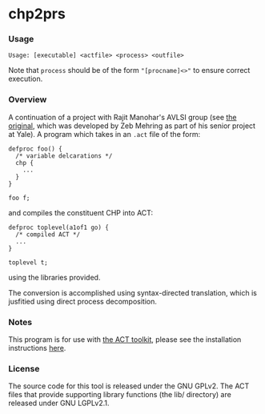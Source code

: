 # chp2prs

### Usage

```
Usage: [executable] <actfile> <process> <outfile>
```
Note that `process` should be of the form `"[procname]<>"` to ensure correct execution.

### Overview

A continuation of a project with Rajit Manohar's AVLSI group (see [the original](https://github.com/zebmehring/ADCO), which was developed by Zeb Mehring as part of his senior project at Yale). A program which takes in an `.act` file of the form:
```
defproc foo() {
  /* variable delcarations */
  chp {
    ...
  }
}

foo f;
```
and compiles the constituent CHP into ACT:
```
defproc toplevel(a1of1 go) {
  /* compiled ACT */
  ...
}

toplevel t;
```
using the libraries provided.

The conversion is accomplished using syntax-directed translation, which is jusfitied using direct process decomposition.

### Notes

This program is for use with [the ACT toolkit](https://github.com/asyncvlsi/act), please see the installation instructions [here](http://avlsi.csl.yale.edu/act/doku.php?id=install).

### License

The source code for this tool is released under the GNU GPLv2. The ACT files
that provide supporting library functions (the lib/ directory) are released under GNU LGPLv2.1.
